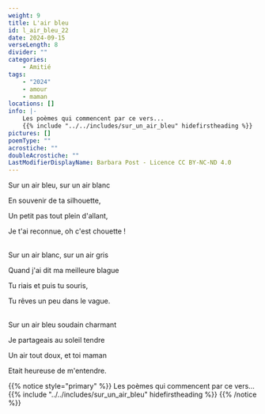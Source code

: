 ```yaml
---
weight: 9
title: L'air bleu
id: l_air_bleu_22
date: 2024-09-15
verseLength: 8
divider: ""
categories:
    - Amitié
tags:
    - "2024"
    - amour
    - maman
locations: []
info: |-
    Les poèmes qui commencent par ce vers...
    {{% include "../../includes/sur_un_air_bleu" hidefirstheading %}}
pictures: []
poemType: ""
acrostiche: ""
doubleAcrostiche: ""
LastModifierDisplayName: Barbara Post - Licence CC BY-NC-ND 4.0
---
```

Sur un air bleu, sur un air blanc

En souvenir de ta silhouette,

Un petit pas tout plein d'allant,

Je t'ai reconnue, oh c'est chouette !

 \
Sur un air blanc, sur un air gris

Quand j'ai dit ma meilleure blague

Tu riais et puis tu souris,

Tu rêves un peu dans le vague.

 \
Sur un air bleu soudain charmant

Je partageais au soleil tendre

Un air tout doux, et toi maman

Etait heureuse de m'entendre.

{{% notice style="primary" %}}
Les poèmes qui commencent par ce vers...
{{% include "../../includes/sur_un_air_bleu" hidefirstheading %}}
{{% /notice %}}